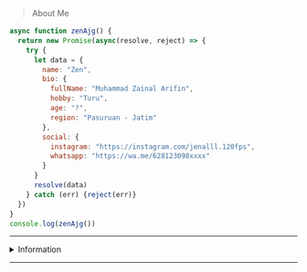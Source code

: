 > About Me

```js
async function zenAjg() {
  return new Promise(async(resolve, reject) => {
    try {
      let data = {
        name: "Zen",
        bio: {
          fullName: "Muhammad Zainal Arifin",
          hobby: "Turu",
          age: "?",
          region: "Pasuruan - Jatim"
        },
        social: {
          instagram: "https://instagram.com/jenalll.120fps",
          whatsapp: "https://wa.me/628123098xxxx"
        }
      }
      resolve(data)
    } catch (err) {reject(err)}
  })
}
console.log(zenAjg())
```
____
<details>
<summary>Information</summary>

> Languages 

<p><img align="center" src="https://github-readme-stats.vercel.app/api/top-langs?username=zexyzx&show_icons=true&locale=en&layout=compact" alt="zexyzx" /></p>

> Tools

<p align="center">
<a href="https://heroku.com" target="_blank"> <img src="https://www.vectorlogo.zone/logos/heroku/heroku-icon.svg" alt="heroku" width="40" height="40"/> </a>
<a href="https://git-scm.com/" target="_blank" rel="noreferrer"> <img src="https://www.vectorlogo.zone/logos/git-scm/git-scm-icon.svg" alt="git" width="40" height="40"/> </a>
<a href="https://getbootstrap.com" target="_blank" rel="noreferrer"> <img src="https://raw.githubusercontent.com/devicons/devicon/master/icons/bootstrap/bootstrap-plain-wordmark.svg" alt="bootstrap" width="40" height="40"/> </a>
<a href="https://www.linux.org/" target="_blank" rel="noreferrer"> <img src="https://raw.githubusercontent.com/devicons/devicon/master/icons/linux/linux-original.svg" alt="linux" width="40" height="40"/> </a>
<a href="https://nodejs.org" target="_blank" rel="noreferrer"> <img src="https://raw.githubusercontent.com/devicons/devicon/master/icons/nodejs/nodejs-original-wordmark.svg" alt="nodejs" width="40" height="40"/></a>
</p>

> Skills

<p align="center">
<a href="https://www.w3schools.com/css/" target="_blank" rel="noreferrer"> <img src="https://raw.githubusercontent.com/devicons/devicon/master/icons/css3/css3-original-wordmark.svg" alt="css3" width="40" height="40"/> </a>
<a href="https://www.w3.org/html/" target="_blank" rel="noreferrer"> <img src="https://raw.githubusercontent.com/devicons/devicon/master/icons/html5/html5-original-wordmark.svg" alt="html5" width="40" height="40"/> </a>
<a href="https://developer.mozilla.org/en-US/docs/Web/JavaScript" target="_blank" rel="noreferrer"> <img src="https://raw.githubusercontent.com/devicons/devicon/master/icons/javascript/javascript-original.svg" alt="javascript" width="40" height="40"/></a>
</p> 

> Github Statistics

<p><img align="center" src="https://github-readme-streak-stats.herokuapp.com/?user=zexyzx&" alt="zexyzx" /></p>
</details>

____


